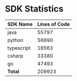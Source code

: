 # SDK Statistics

| SDK Name | Lines of Code |
| -------- | ------------- |
| java | 55797 |
| python | 56690 |
| typescript | 16563 |
| csharp | 33380 |
| go | 47493 |
| **Total** | 209923 |
